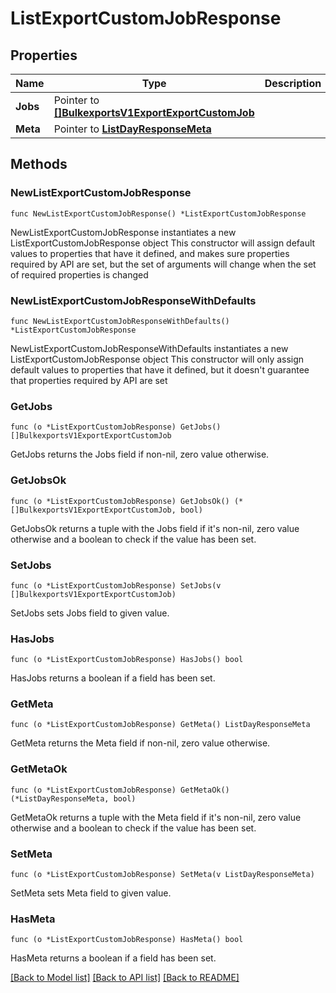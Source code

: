 # ListExportCustomJobResponse

## Properties

Name | Type | Description
------------ | ------------- | -------------
**Jobs** | Pointer to [**[]BulkexportsV1ExportExportCustomJob**](BulkexportsV1ExportExportCustomJob.md) |  | [optional] 
**Meta** | Pointer to [**ListDayResponseMeta**](ListDayResponse_meta.md) |  | [optional] 

## Methods

### NewListExportCustomJobResponse

`func NewListExportCustomJobResponse() *ListExportCustomJobResponse`

NewListExportCustomJobResponse instantiates a new ListExportCustomJobResponse object
This constructor will assign default values to properties that have it defined,
and makes sure properties required by API are set, but the set of arguments
will change when the set of required properties is changed

### NewListExportCustomJobResponseWithDefaults

`func NewListExportCustomJobResponseWithDefaults() *ListExportCustomJobResponse`

NewListExportCustomJobResponseWithDefaults instantiates a new ListExportCustomJobResponse object
This constructor will only assign default values to properties that have it defined,
but it doesn't guarantee that properties required by API are set

### GetJobs

`func (o *ListExportCustomJobResponse) GetJobs() []BulkexportsV1ExportExportCustomJob`

GetJobs returns the Jobs field if non-nil, zero value otherwise.

### GetJobsOk

`func (o *ListExportCustomJobResponse) GetJobsOk() (*[]BulkexportsV1ExportExportCustomJob, bool)`

GetJobsOk returns a tuple with the Jobs field if it's non-nil, zero value otherwise
and a boolean to check if the value has been set.

### SetJobs

`func (o *ListExportCustomJobResponse) SetJobs(v []BulkexportsV1ExportExportCustomJob)`

SetJobs sets Jobs field to given value.

### HasJobs

`func (o *ListExportCustomJobResponse) HasJobs() bool`

HasJobs returns a boolean if a field has been set.

### GetMeta

`func (o *ListExportCustomJobResponse) GetMeta() ListDayResponseMeta`

GetMeta returns the Meta field if non-nil, zero value otherwise.

### GetMetaOk

`func (o *ListExportCustomJobResponse) GetMetaOk() (*ListDayResponseMeta, bool)`

GetMetaOk returns a tuple with the Meta field if it's non-nil, zero value otherwise
and a boolean to check if the value has been set.

### SetMeta

`func (o *ListExportCustomJobResponse) SetMeta(v ListDayResponseMeta)`

SetMeta sets Meta field to given value.

### HasMeta

`func (o *ListExportCustomJobResponse) HasMeta() bool`

HasMeta returns a boolean if a field has been set.


[[Back to Model list]](../README.md#documentation-for-models) [[Back to API list]](../README.md#documentation-for-api-endpoints) [[Back to README]](../README.md)


